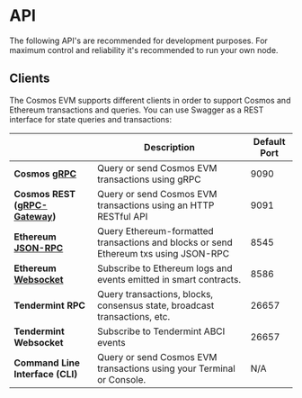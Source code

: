 # API

The following API's are recommended for development purposes. For maximum control and reliability it's recommended to run your own node.

## Clients

The Cosmos EVM supports different clients in order to support Cosmos and Ethereum transactions and queries. You can use Swagger as a REST interface for state queries and transactions:

| | Description | Default Port |
|---|---|---|
| **Cosmos [gRPC](/docs/evm/api/cosmos-grpc)** | Query or send Cosmos EVM transactions using gRPC | 9090 |
| **Cosmos REST ([gRPC-Gateway](/docs/evm/api/cosmos-grpc))** | Query or send Cosmos EVM transactions using an HTTP RESTful API | 9091 |
| **Ethereum [JSON-RPC](/docs/evm/api/ethereum-json-rpc)** | Query Ethereum-formatted transactions and blocks or send Ethereum txs using JSON-RPC | 8545 |
| **Ethereum [Websocket](/docs/evm/api/ethereum-json-rpc)** | Subscribe to Ethereum logs and events emitted in smart contracts. | 8586 |
| **Tendermint RPC** | Query transactions, blocks, consensus state, broadcast transactions, etc. | 26657 |
| **Tendermint Websocket** | Subscribe to Tendermint ABCI events | 26657 |
| **Command Line Interface (CLI)** | Query or send Cosmos EVM transactions using your Terminal or Console. | N/A |